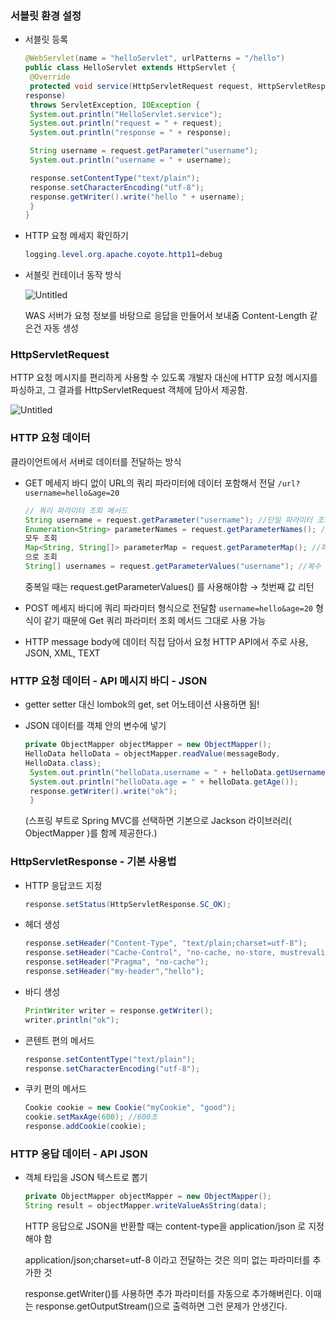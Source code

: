 ### 서블릿 환경 설정

- 서블릿 등록
    
    ```java
    @WebServlet(name = "helloServlet", urlPatterns = "/hello")
    public class HelloServlet extends HttpServlet {
     @Override
     protected void service(HttpServletRequest request, HttpServletResponse 
    response)
     throws ServletException, IOException {
     System.out.println("HelloServlet.service");
     System.out.println("request = " + request);
     System.out.println("response = " + response);
    
     String username = request.getParameter("username");
     System.out.println("username = " + username);
    
     response.setContentType("text/plain");
     response.setCharacterEncoding("utf-8");
     response.getWriter().write("hello " + username);
     }
    }
    ```
    
- HTTP 요청 메세지 확인하기
    
    ```java
    logging.level.org.apache.coyote.http11=debug
    ```
    
- 서블릿 컨테이너 동작 방식
    
    ![Untitled](https://prod-files-secure.s3.us-west-2.amazonaws.com/9ff247f1-462b-4ee2-bf5a-612082eb8f80/20f638f6-4a95-486a-a2a3-123f662bab32/Untitled.png)
    
    WAS 서버가 요청 정보를 바탕으로 응답을 만들어서 보내줌 
    Content-Length 같은건 자동 생성
    

### HttpServletRequest

HTTP 요청 메시지를 편리하게 사용할 수 있도록 개발자 대신에 HTTP 요청 메시지를 파싱하고, 그 결과를 HttpServletRequest 객체에 담아서 제공함. 

![Untitled](https://prod-files-secure.s3.us-west-2.amazonaws.com/9ff247f1-462b-4ee2-bf5a-612082eb8f80/0121c492-71d5-463e-a44b-f64314c5c14e/Untitled.png)

### HTTP 요청 데이터

클라이언트에서 서버로 데이터를 전달하는 방식 

- GET
메세지 바디 없이 URL의 쿼리 파라미터에 데이터 포함해서 전달 
`/url?username=hello&age=20`
    
    ```java
    // 쿼리 파라미터 조회 메서드
    String username = request.getParameter("username"); //단일 파라미터 조회
    Enumeration<String> parameterNames = request.getParameterNames(); //파라미터 이름들
    모두 조회
    Map<String, String[]> parameterMap = request.getParameterMap(); //파라미터를 Map
    으로 조회
    String[] usernames = request.getParameterValues("username"); //복수 파라미터 조회
    ```
    
    중복일 때는 request.getParameterValues() 를 사용해야함 → 첫번째 값 리턴
    
- POST
메세지 바디에 쿼리 파라미터 형식으로 전달함 
`username=hello&age=20`
형식이 같기 때문에 Get 쿼리 파라미터 조회 메서드 그대로 사용 가능
- HTTP message body에 데이터 직접 담아서 요청 
HTTP API에서 주로 사용, JSON, XML, TEXT

### HTTP 요청 데이터 - API 메시지 바디 - JSON

- getter setter 대신 lombok의 get, set 어노테이션 사용하면 됨!
- JSON 데이터를 객체 안의 변수에 넣기
    
    ```java
    private ObjectMapper objectMapper = new ObjectMapper();
    HelloData helloData = objectMapper.readValue(messageBody,
    HelloData.class);
     System.out.println("helloData.username = " + helloData.getUsername());
     System.out.println("helloData.age = " + helloData.getAge());
     response.getWriter().write("ok");
     }
    ```
    
    (스프링 부트로 Spring MVC를 선택하면 기본으로 Jackson 라이브러리( ObjectMapper )를 함께 제공한다.)
    

### HttpServletResponse - 기본 사용법

- HTTP 응답코드 지정
    
    ```java
    response.setStatus(HttpServletResponse.SC_OK);
    ```
    
- 헤더 생성
    
    ```java
    response.setHeader("Content-Type", "text/plain;charset=utf-8");
    response.setHeader("Cache-Control", "no-cache, no-store, mustrevalidate");
    response.setHeader("Pragma", "no-cache");
    response.setHeader("my-header","hello");
    ```
    
- 바디 생성
    
    ```java
    PrintWriter writer = response.getWriter();
    writer.println("ok");
    ```
    
- 콘텐트 편의 메서드
    
    ```java
    response.setContentType("text/plain");
    response.setCharacterEncoding("utf-8");
    ```
    
- 쿠키 편의 메서드
    
    ```java
    Cookie cookie = new Cookie("myCookie", "good");
    cookie.setMaxAge(600); //600초
    response.addCookie(cookie);
    ```
    

### HTTP 응답 데이터 - API JSON

- 객체 타입을 JSON 텍스트로 뽑기
    
    ```java
    private ObjectMapper objectMapper = new ObjectMapper();
    String result = objectMapper.writeValueAsString(data);
    ```
    
    HTTP 응답으로 JSON을 반환할 때는 content-type을 application/json 로 지정해야 함
    
    application/json;charset=utf-8 이라고 전달하는 것은 의미 없는 파라미터를 추가한 것
    
    response.getWriter()를 사용하면 추가 파라미터를 자동으로 추가해버린다. 이때는 response.getOutputStream()으로 출력하면 그런 문제가 안생긴다.
